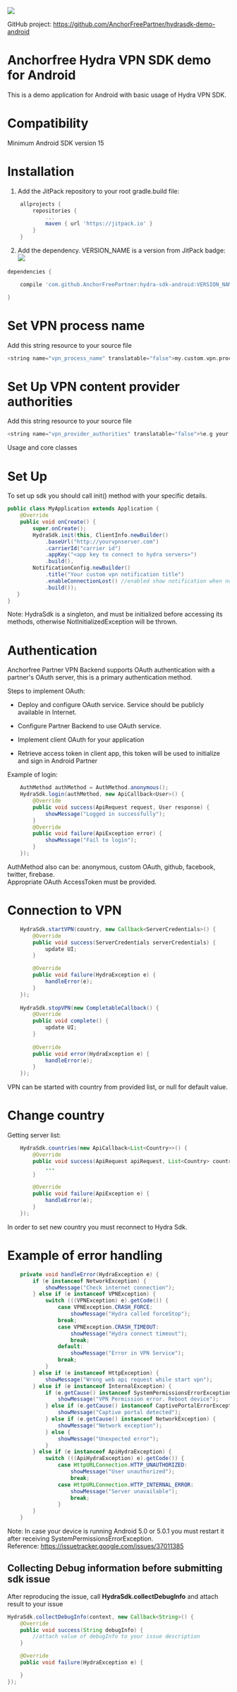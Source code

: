 [![](https://jitpack.io/v/AnchorFreePartner/hydra-sdk-android.svg)](https://jitpack.io/#AnchorFreePartner/hydra-sdk-android)

GitHub project: https://github.com/AnchorFreePartner/hydrasdk-demo-android

# Anchorfree Hydra VPN SDK demo for Android
This is a demo application for Android with basic usage of Hydra VPN SDK.

# Compatibility

Minimum Android SDK version 15

# Installation

1. Add the JitPack repository to your root gradle.build file:

```groovy
    allprojects {
        repositories {
            ...
            maven { url 'https://jitpack.io' }
        }
    }
```

2. Add the dependency. VERSION_NAME is a version from JitPack badge: [![](https://jitpack.io/v/AnchorFreePartner/hydra-sdk-android.svg)](https://jitpack.io/#AnchorFreePartner/hydra-sdk-android)


```groovy
dependencies {

    compile 'com.github.AnchorFreePartner:hydra-sdk-android:VERSION_NAME'

}
```

# Set VPN process name

Add this string resource to your source file
```groovy
<string name="vpn_process_name" translatable="false">my.custom.vpn.process.name</string>
```
# Set Up VPN content provider authorities

Add this string resource to your source file
```groovy
<string name="vpn_provider_authorities" translatable="false">%e.g your package name%</string>
```


Usage and core classes

# Set Up

To set up sdk you should call init() method with your specific details.

```java
public class MyApplication extends Application {
    @Override
    public void onCreate() {
        super.onCreate();
        HydraSdk.init(this, ClientInfo.newBuilder()
            .baseUrl("http://yourvpnserver.com")
            .carrierId("carrier id")
            .appKey("<app key to connect to hydra servers>")	
            .build(),
        NotificationConfig.newBuilder()
            .title("Your custom vpn notification title")
            .enableConnectionLost() //enabled show notification when no network connection
            .build());
   }
}
```
Note: HydraSdk is a singleton, and must be initialized before accessing its methods, 
otherwise NotInitializedException will be thrown.

# Authentication

Anchorfree Partner VPN Backend supports OAuth authentication with a partner's OAuth server, this is a primary authentication method. 

Steps to implement OAuth:

* Deploy and configure OAuth service. Service should be publicly available in Internet.

* Configure Partner Backend to use OAuth service.

* Implement client OAuth for your application

* Retrieve access token in client app, this token will be used to initialize and sign in Android Partner

Example of login:
```java
    AuthMethod authMethod = AuthMethod.anonymous();
    HydraSdk.login(authMethod, new ApiCallback<User>() {
        @Override
        public void success(ApiRequest request, User response) {
            showMessage("Logged in successfully");
        }
        @Override
        public void failure(ApiException error) {
            showMessage("Fail to login");
        }
    });
```
AuthMethod also can be: anonymous, custom OAuth, github, facebook, twitter, firebase.  
Appropriate OAuth AccessToken must be provided.

# Connection to VPN

```java
    HydraSdk.startVPN(country, new Callback<ServerCredentials>() {
        @Override
        public void success(ServerCredentials serverCredentials) {
            update UI;
        }

        @Override
        public void failure(HydraException e) {
            handleError(e);
        }
    });
    
    HydraSdk.stopVPN(new CompletableCallback() {
        @Override
        public void complete() {
            update UI;
        }
    
        @Override
        public void error(HydraException e) {
            handleError(e);
        }
    });
```

VPN can be started with country from provided list, or null for default value.

# Change country
Getting server list:

```java
    HydraSdk.countries(new ApiCallback<List<Country>>() {
        @Override
        public void success(ApiRequest apiRequest, List<Country> countries) {
            ...
        }

        @Override
        public void failure(ApiException e) {
            handleError(e);
        }
    });
```

In order to set new country you must reconnect to Hydra Sdk.

# Example of error handling

```java
    private void handleError(HydraException e) {
        if (e instanceof NetworkException) {
            showMessage("Check internet connection");
        } else if (e instanceof VPNException) {
            switch (((VPNException) e).getCode()) {
                case VPNException.CRASH_FORCE:
                    showMessage("Hydra called forceStop");
                break;
                case VPNException.CRASH_TIMEOUT:
                    showMessage("Hydra connect timeout");
                    break;
                default:
                    showMessage("Error in VPN Service");
                break;
            }
        } else if (e instanceof HttpException) {
            showMessage("Wrong web api request while start vpn");
        } else if (e instanceof InternalException) {
            if (e.getCause() instanceof SystemPermissionsErrorException) {
                showMessage("VPN Permission error. Reboot device");
            } else if (e.getCause() instanceof CaptivePortalErrorException) {
                showMessage("Captive portal detected");
            } else if (e.getCause() instanceof NetworkException) {
                showMessage("Network exception");
            } else {
                showMessage("Unexpected error");
            }
        } else if (e instanceof ApiHydraException) {
            switch (((ApiHydraException) e).getCode()) {
                case HttpURLConnection.HTTP_UNAUTHORIZED:
                    showMessage("User unauthorized");
                    break;
                case HttpURLConnection.HTTP_INTERNAL_ERROR:
                    showMessage("Server unavailable");
                    break;
                }
        }
    }
```

Note: In case your device is running Android 5.0 or 5.0.1 you must restart it after receiving SystemPermissionsErrorException.  
Reference: https://issuetracker.google.com/issues/37011385

## Collecting Debug information before submitting sdk issue

After reproducing the issue, call **HydraSdk.collectDebugInfo** and attach result to your issue

```java
HydraSdk.collectDebugInfo(context, new Callback<String>() {
    @Override
    public void success(String debugInfo) {
        //attach value of debugInfo to your issue description
    }

    @Override
    public void failure(HydraException e) {

    }
});
```
